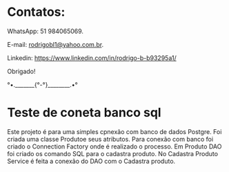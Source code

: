 # Contatos:

WhatsApp: 51 984065069.

E-mail: rodrigobl1@yahoo.com.br.

Linkedin: https://www.linkedin.com/in/rodrigo-b-b93295a1/

Obrigado!

°•._______{°-°}________.•°

# Teste de coneta banco sql

Este projeto é para uma simples cpnexão com banco de dados Postgre. Foi criada uma classe Produtoe seus atributos. 
Para conexão com banco foi criado o Connection Factory onde é realizado o processo.
Em Produto DAO foi criado os comando SQL para o cadastra produto.
No Cadastra Produto Service é feita a conexão do DAO com o Cadastra produto.
